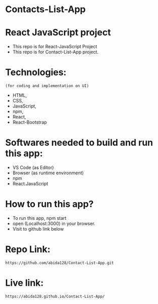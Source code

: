 # Contacts-List-App 

# React JavaScript project
 - This repo is for React-JavaScript Project
 - This repo is for Contact-List-App project.

#  Technologies:
    (for coding and implementation on UI)
 - HTML,
 - CSS, 
 - JavaScript, 
 - npm, 
 - React, 
 - React-Bootstrap

# Softwares needed to build and run this app:
 - VS Code (as Editor)
 - Browser (as runtime environment)
 - npm 
 - React.JavaScript 

# How to run this app?
- To run this app, npm start
- open (Localhost:3000) in your browser.
- Visit to github link below 

# Repo Link:
    https://github.com/abida128/Contact-List-App.git
    
 # Live link:
    https://abida128.github.io/Contact-List-App/


